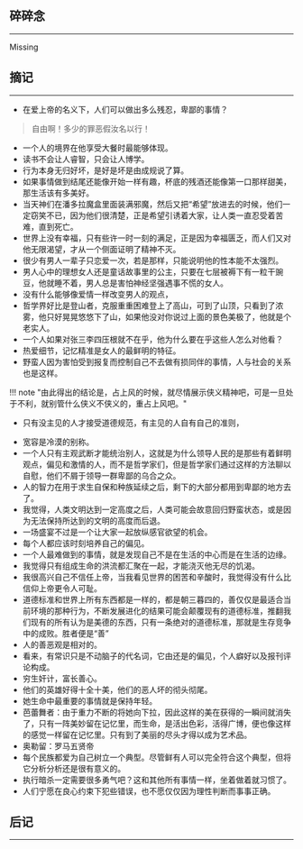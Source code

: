 ## 碎碎念
-----

Missing

## 摘记
----

* 在爱上帝的名义下，人们可以做出多么残忍，卑鄙的事情？

> 自由啊！多少的罪恶假汝名以行！

* 一个人的境界在他享受大餐时最能够体现。
* 读书不会让人睿智，只会让人博学。
* 行为本身无归好坏，是好是坏是由成规说了算。
* 如果事情做到结尾还能像开始一样有趣，杯底的残酒还能像第一口那样甜美，那生活该有多美好。
* 当天神们在潘多拉魔盒里面装满邪魔，然后又把“希望”放进去的时候，他们一定窃笑不已，因为他们很清楚，正是希望引诱着大家，让人类一直忍受着苦难，直到死亡。
* 世界上没有幸福，只有些许一时一刻的满足，正是因为幸福匮乏，而人们又对他无限渴望，才从一个侧面证明了精神不灭。
* 很少有男人一辈子只恋爱一次，若是那样，只能说明他的性本能不太强烈。
* 男人心中的理想女人还是童话故事里的公主，只要在七层被褥下有一粒干豌豆，他就睡不着，男人总是害怕神经坚强遇事不慌的女人。
* 没有什么能够像爱情一样改变男人的观点，
* 哲学界好比是登山者，克服重重困难登上了高山，可到了山顶，只看到了浓雾，他只好晃晃悠悠下了山，如果他没对你说过上面的景色美极了，他就是个老实人。
* 一个人如果对张三李四压根就不在乎，他为什么要在乎这些人怎么对他看？
* 热爱细节，记忆精准是女人的最鲜明的特征。
* 野蛮人因为害怕受到报复而控制自己不去做有损同伴的事情，人与社会的关系也是这样。

!!! note "由此得出的结论是，占上风的时候，就尽情展示侠义精神吧，可是一旦处于不利，就别管什么侠义不侠义的，重占上风吧。"


- 只有没主见的人才接受道德规范，有主见的人自有自己的准则，
* 宽容是冷漠的别称。
* 一个人只有主观武断才能统治别人，这就是为什么领导人民的是那些有着鲜明观点，偏见和激情的人，而不是哲学家们，但是哲学家们通过这样的方法聊以自慰，他们不屑于领导一群卑鄙的乌合之众。
* 人的智力在用于求生自保和种族延续之后，剩下的大部分都用到卑鄙的地方去了。
* 我觉得，人类文明达到一定高度之后，人类可能会故意回归野蛮状态，或是因为无法保持所达到的文明的高度而后退。
* 一场盛宴不过是一个让大家一起放纵感官欲望的机会。
* 每个人都应该时刻培养自己的偏见。
* 一个人最难做到的事情，就是发现自己不是在生活的中心而是在生活的边缘。
* 我觉得只有组成生命的洪流都汇聚在一起，才能浇灭他无尽的饥渴。
* 我很高兴自己不信任上帝，当我看见世界的困苦和辛酸时，我觉得没有什么比信仰上帝更令人可耻。
* 道德标准和世界上所有东西都是一样的，都是朝三暮四的，善仅仅是最适合当前环境的那种行为，不断发展进化的结果可能会颠覆现有的道德标准，推翻我们现有的所有认为是美德的东西，只有一条绝对的道德标准，那就是生存竞争中的成败。胜者便是“善”
* 人的善恶观是相对的。
* 看来，有常识只是不动脑子的代名词，它由还是的偏见，个人癖好以及报刊评论构成。
* 穷生奸计，富长善心。
* 他们的英雄好得十全十美，他们的恶人坏的彻头彻尾。
* 她生命中最重要的事情就是保持年轻。
* 芭蕾舞者：由于重力不断的将她向下拉，因此这样的美在获得的一瞬间就消失了，只有一阵美妙留在记忆里，而生命，是活出色彩，活得广博，便也像这样的感觉一样留在记忆里。只有到了美丽的尽头才得以成为艺术品。
* 奥勒留：罗马五贤帝
* 每个民族都爱为自己树立一个典型。尽管鲜有人可以完全符合这个典型，但将它分析分析还是很有意义的。
* 执行暗杀一定需要很多勇气吧？这和其他所有事情一样，坐着做着就习惯了。
* 人们宁愿在良心约束下犯些错误，也不愿仅仅因为理性判断而事事正确。



## 后记
----
